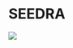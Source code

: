 # SEEDRA

<img src="https://www.figma.com/file/tnGlAMrUBkC1oyPU2laxtY/Seedra-(Copy)?node-id=303%3A5027">
